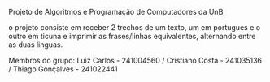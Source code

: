 Projeto de Algoritmos e Programação de Computadores da UnB

o projeto consiste em receber 2 trechos de um texto, um em portugues e o outro em ticuna e imprimir as frases/linhas equivalentes, alternando entre as duas linguas.


Membros do grupo:
Luiz Carlos - 241004560 /
Cristiano Costa - 241035136 / 
Thiago Gonçalves - 241022441 
